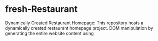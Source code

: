 # fresh-Restaurant
Dynamically Created Restaurant Homepage: This repository hosts a dynamically created restaurant homepage project. DOM manipulation by generating the entire website content using

